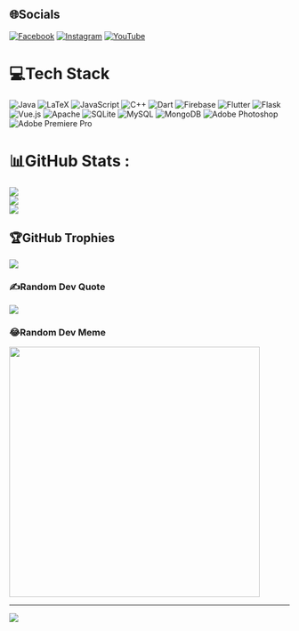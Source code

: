 
## 🌐Socials
[![Facebook](https://img.shields.io/badge/Facebook-%231877F2.svg?logo=Facebook&logoColor=white)](https://facebook.com/https://www.facebook.com/bach.quan.5836) [![Instagram](https://img.shields.io/badge/Instagram-%23E4405F.svg?logo=Instagram&logoColor=white)](https://instagram.com/https://www.instagram.com/b_wuan.04/) [![YouTube](https://img.shields.io/badge/YouTube-%23FF0000.svg?logo=YouTube&logoColor=white)](https://youtube.com/c/https://www.youtube.com/channel/UCRUnUWGspZdUTeVI0GZoKtg) 

# 💻Tech Stack
![Java](https://img.shields.io/badge/java-%23ED8B00.svg?style=for-the-badge&logo=java&logoColor=white) ![LaTeX](https://img.shields.io/badge/latex-%23008080.svg?style=for-the-badge&logo=latex&logoColor=white) ![JavaScript](https://img.shields.io/badge/javascript-%23323330.svg?style=for-the-badge&logo=javascript&logoColor=%23F7DF1E) ![C++](https://img.shields.io/badge/c++-%2300599C.svg?style=for-the-badge&logo=c%2B%2B&logoColor=white) ![Dart](https://img.shields.io/badge/dart-%230175C2.svg?style=for-the-badge&logo=dart&logoColor=white) ![Firebase](https://img.shields.io/badge/firebase-%23039BE5.svg?style=for-the-badge&logo=firebase) ![Flutter](https://img.shields.io/badge/Flutter-%2302569B.svg?style=for-the-badge&logo=Flutter&logoColor=white) ![Flask](https://img.shields.io/badge/flask-%23000.svg?style=for-the-badge&logo=flask&logoColor=white) ![Vue.js](https://img.shields.io/badge/vuejs-%2335495e.svg?style=for-the-badge&logo=vuedotjs&logoColor=%234FC08D) ![Apache](https://img.shields.io/badge/apache-%23D42029.svg?style=for-the-badge&logo=apache&logoColor=white) ![SQLite](https://img.shields.io/badge/sqlite-%2307405e.svg?style=for-the-badge&logo=sqlite&logoColor=white) ![MySQL](https://img.shields.io/badge/mysql-%2300f.svg?style=for-the-badge&logo=mysql&logoColor=white) ![MongoDB](https://img.shields.io/badge/MongoDB-%234ea94b.svg?style=for-the-badge&logo=mongodb&logoColor=white) ![Adobe Photoshop](https://img.shields.io/badge/adobephotoshop-%2331A8FF.svg?style=for-the-badge&logo=adobephotoshop&logoColor=white) ![Adobe Premiere Pro](https://img.shields.io/badge/Adobe%20Premiere%20Pro-9999FF.svg?style=for-the-badge&logo=Adobe%20Premiere%20Pro&logoColor=white)
# 📊GitHub Stats :
![](https://github-readme-stats.vercel.app/api?username=Anhquan04&theme=radical&hide_border=false&include_all_commits=false&count_private=false)<br/>
![](https://github-readme-streak-stats.herokuapp.com/?user=Anhquan04&theme=radical&hide_border=false)<br/>
![](https://github-readme-stats.vercel.app/api/top-langs/?username=Anhquan04&theme=radical&hide_border=false&include_all_commits=false&count_private=false&layout=compact)

## 🏆GitHub Trophies
![](https://github-trophies.vercel.app/?username=Anhquan04&theme=radical&no-frame=false&no-bg=true&margin-w=4)

### ✍️Random Dev Quote
![](https://quotes-github-readme.vercel.app/api?type=horizontal&theme=radical)

### 😂Random Dev Meme
<img src="[https://media.techmaster.vn/api/static/10194/bvq3ce451cobimh85kl0](https://www.google.com.vn/url?sa=i&url=https%3A%2F%2Ftechmaster.vn%2Fposts%2F36237%2Fnhin-cuoc-doi-cua-lap-trinh-vien-qua-cac-hinh-anh-hai-huoc-nhat&psig=AOvVaw2wzdID33giyzrItOtmNDE2&ust=1743522788491000&source=images&cd=vfe&opi=89978449&ved=0CBUQjRxqFwoTCNjisvTWtIwDFQAAAAAdAAAAABAi)/" width="450px"/>

---
[![](https://visitcount.itsvg.in/api?id=Anhquan04&icon=0&color=0)](https://visitcount.itsvg.in)
